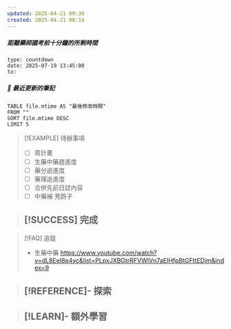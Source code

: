 ```yaml
---
updated: 2025-04-21 09:39
created: 2025-04-21 08:14
---
```

##### 距離藥師國考前十分鐘的所剩時間
```widgets
type: countdown
date: 2025-07-19 13:45:00
to:
```
##### 📝 最近更新的筆記
```dataview
TABLE file.mtime AS "最後修改時間"
FROM ""
SORT file.mtime DESC
LIMIT 5

```
> [!EXAMPLE] 待辦事項
>  - [ ] 周計畫
>  - [ ] 生藥中藥趕進度
>  - [ ] 藥分追進度
>  - [ ] 藥理追進度
>  - [ ] 合併先前日誌內容
>  - [ ] 中藥補 茺蔚子

> [!SUCCESS] 完成
>- 

> [!FAQ] 追蹤
>  - 生藥中藥
> https://www.youtube.com/watch?v=dL8EeI8e4yc&list=PLpxJXBGtrRFVWIVn7aEIHfpBtGFttEDjm&index=9

> [!REFERENCE]- 探索
> - 

> [!LEARN]- 額外學習
> - 